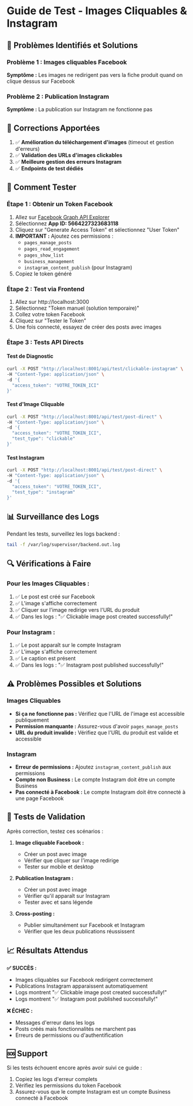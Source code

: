 # Guide de Test - Images Cliquables & Instagram

## 🎯 Problèmes Identifiés et Solutions

### Problème 1 : Images cliquables Facebook
**Symptôme :** Les images ne redirigent pas vers la fiche produit quand on clique dessus sur Facebook

### Problème 2 : Publication Instagram
**Symptôme :** La publication sur Instagram ne fonctionne pas

## 🔧 Corrections Apportées

1. ✅ **Amélioration du téléchargement d'images** (timeout et gestion d'erreurs)
2. ✅ **Validation des URLs d'images clickables** 
3. ✅ **Meilleure gestion des erreurs Instagram**
4. ✅ **Endpoints de test dédiés**

## 🧪 Comment Tester

### Étape 1 : Obtenir un Token Facebook

1. Allez sur [Facebook Graph API Explorer](https://developers.facebook.com/tools/explorer/)
2. Sélectionnez **App ID: 5664227323683118**
3. Cliquez sur "Generate Access Token" et sélectionnez "User Token"
4. **IMPORTANT :** Ajoutez ces permissions :
   - `pages_manage_posts`
   - `pages_read_engagement` 
   - `pages_show_list`
   - `business_management`
   - `instagram_content_publish` (pour Instagram)
5. Copiez le token généré

### Étape 2 : Test via Frontend

1. Allez sur http://localhost:3000
2. Sélectionnez "Token manuel (solution temporaire)"
3. Collez votre token Facebook
4. Cliquez sur "Tester le Token"
5. Une fois connecté, essayez de créer des posts avec images

### Étape 3 : Tests API Directs

#### Test de Diagnostic
```bash
curl -X POST "http://localhost:8001/api/test/clickable-instagram" \
-H "Content-Type: application/json" \
-d '{
  "access_token": "VOTRE_TOKEN_ICI"
}'
```

#### Test d'Image Cliquable
```bash
curl -X POST "http://localhost:8001/api/test/post-direct" \
-H "Content-Type: application/json" \
-d '{
  "access_token": "VOTRE_TOKEN_ICI",
  "test_type": "clickable"
}'
```

#### Test Instagram
```bash
curl -X POST "http://localhost:8001/api/test/post-direct" \
-H "Content-Type: application/json" \
-d '{
  "access_token": "VOTRE_TOKEN_ICI", 
  "test_type": "instagram"
}'
```

## 📊 Surveillance des Logs

Pendant les tests, surveillez les logs backend :
```bash
tail -f /var/log/supervisor/backend.out.log
```

## 🔍 Vérifications à Faire

### Pour les Images Cliquables :
1. ✅ Le post est créé sur Facebook
2. ✅ L'image s'affiche correctement  
3. ✅ Cliquer sur l'image redirige vers l'URL du produit
4. ✅ Dans les logs : "✅ Clickable image post created successfully!"

### Pour Instagram :
1. ✅ Le post apparaît sur le compte Instagram
2. ✅ L'image s'affiche correctement
3. ✅ Le caption est présent
4. ✅ Dans les logs : "✅ Instagram post published successfully!"

## ⚠️ Problèmes Possibles et Solutions

### Images Cliquables
- **Si ça ne fonctionne pas :** Vérifiez que l'URL de l'image est accessible publiquement
- **Permission manquante :** Assurez-vous d'avoir `pages_manage_posts`
- **URL du produit invalide :** Vérifiez que l'URL du produit est valide et accessible

### Instagram
- **Erreur de permissions :** Ajoutez `instagram_content_publish` aux permissions
- **Compte non Business :** Le compte Instagram doit être un compte Business
- **Pas connecté à Facebook :** Le compte Instagram doit être connecté à une page Facebook

## 🎯 Tests de Validation

Après correction, testez ces scénarios :

1. **Image cliquable Facebook :**
   - Créer un post avec image
   - Vérifier que cliquer sur l'image redirige
   - Tester sur mobile et desktop

2. **Publication Instagram :**
   - Créer un post avec image
   - Vérifier qu'il apparaît sur Instagram
   - Tester avec et sans légende

3. **Cross-posting :**
   - Publier simultanément sur Facebook et Instagram
   - Vérifier que les deux publications réussissent

## 📈 Résultats Attendus

**✅ SUCCÈS :**
- Images cliquables sur Facebook redirigent correctement
- Publications Instagram apparaissent automatiquement
- Logs montrent "✅ Clickable image post created successfully!"
- Logs montrent "✅ Instagram post published successfully!"

**❌ ÉCHEC :**
- Messages d'erreur dans les logs
- Posts créés mais fonctionnalités ne marchent pas
- Erreurs de permissions ou d'authentification

## 🆘 Support

Si les tests échouent encore après avoir suivi ce guide :
1. Copiez les logs d'erreur complets
2. Vérifiez les permissions du token Facebook
3. Assurez-vous que le compte Instagram est un compte Business connecté à Facebook